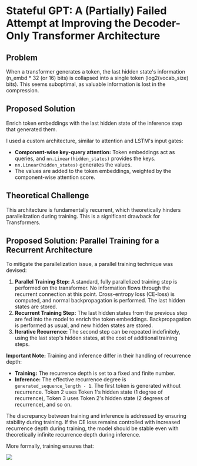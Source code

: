 # Stateful GPT: A (Partially) Failed Attempt at Improving the Decoder-Only Transformer Architecture

## Problem

When a transformer generates a token, the last hidden state's information (n_embd * 32 (or 16) bits) is collapsed into a single token (log2(vocab_size) bits). This seems suboptimal, as valuable information is lost in the compression.

## Proposed Solution

Enrich token embeddings with the last hidden state of the inference step that generated them.

I used a custom architecture, similar to attention and LSTM's input gates:

*   **Component-wise key-query attention:** Token embeddings act as queries, and `nn.Linear(hidden_states)` provides the keys.
*   `nn.Linear(hidden_states)` generates the values.
*   The values are added to the token embeddings, weighted by the component-wise attention score.

## Theoretical Challenge

This architecture is fundamentally recurrent, which theoretically hinders parallelization during training.  This is a significant drawback for Transformers.

## Proposed Solution: Parallel Training for a Recurrent Architecture

To mitigate the parallelization issue, a parallel training technique was devised:

1.  **Parallel Training Step:** A standard, fully parallelized training step is performed on the transformer. No information flows through the recurrent connection at this point. Cross-entropy loss (CE-loss) is computed, and normal backpropagation is performed. The last hidden states are stored.
2.  **Recurrent Training Step:** The last hidden states from the previous step are fed into the model to enrich the token embeddings. Backpropagation is performed as usual, and new hidden states are stored.
3.  **Iterative Recurrence:** The second step can be repeated indefinitely, using the last step's hidden states, at the cost of additional training steps.

**Important Note:** Training and inference differ in their handling of recurrence depth:

*   **Training:** The recurrence depth is set to a fixed and finite number.
*   **Inference:** The effective recurrence degree is `generated_sequence_length - 1`.  The first token is generated without recurrence. Token 2 uses Token 1's hidden state (1 degree of recurrence), Token 3 uses Token 2's hidden state (2 degrees of recurrence), and so on.

The discrepancy between training and inference is addressed by ensuring stability during training. If the CE loss remains controlled with increased recurrence depth during training, the model should be stable even with theoretically infinite recurrence depth during inference.

More formally, training ensures that:

<img src="https://latex.codecogs.com/svg.latex?KL%20divergence(stateful_transformer_depth_of_n%20%7C%7C%20stateful_transformer_depth_of_n_plus_one)%20%3C%20KL_divergence(stateful_transformer_depth_of_n_minus_one%20%7C%7C%20stateful_transformer_depth_of_n)" />
